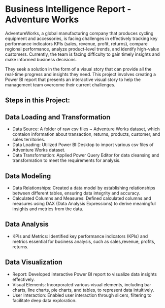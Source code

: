 # Business Intelligence Report - Adventure Works 
AdventureWorks, a global manufacturing company that produces cycling equipment and accessories, is facing challenges in effectively tracking key performance indicators KPIs (sales, revenue, profit, returns), compare regional performance, analyze product-level trends, and identify high-value customers. Currently, the team is facing difficulty to gain timely insights and make informed business decisions. 


They seek a solution in the form of a visual story that can provide all the real-time progress and insights they need. This project involves creating a Power BI report that presents an interactive visual story to help the management team overcome their current challenges.


## **Steps in this Project:**
## **Data Loading and Transformation**
  - Data Source: A folder of raw csv files ~ Adventure Works dataset, which contaion information about transaction, returns, products, customer, and sales territories.
  - Data Loading: Utilized Power BI Desktop to import various csv files of Adventure Works dataset.
  - Data Transformation: Applied Power Query Editor for data cleansing and transformation to meet the requirements for analysis.


## **Data Modeling**
  - Data Relationships: Created a data model by establishing relationships between different tables, ensuring data integrity and accuracy.
  - Calculated Columns and Measures: Defined calculated columns and measures using DAX (Data Analysis Expressions) to derive meaningful insights and metrics from the data.


## **Data Analysis**
  - KPIs and Metrics: Identified key performance indicators (KPIs) and metrics essential for business analysis, such as sales,revenue, profits, returns.


## **Data Visualization**
  - Report: Developed interactive Power BI report to visualize data insights effectively.
  - Visual Elements: Incorporated various visual elements, including bar charts, line charts, pie charts, and tables, to represent data intuitively.
  - User Interaction: Enabled user interaction through slicers, filtering to facilitate deep data exploration.
